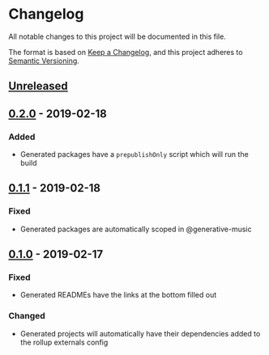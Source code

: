 # Changelog

All notable changes to this project will be documented in this file.

The format is based on [Keep a Changelog](https://keepachangelog.com/en/1.0.0/),
and this project adheres to [Semantic Versioning](https://semver.org/spec/v2.0.0.html).

## [Unreleased]

## [0.2.0] - 2019-02-18

### Added

- Generated packages have a `prepublishOnly` script which will run the build

## [0.1.1] - 2019-02-18

### Fixed

- Generated packages are automatically scoped in @generative-music

## [0.1.0] - 2019-02-17

### Fixed

- Generated READMEs have the links at the bottom filled out

### Changed

- Generated projects will automatically have their dependencies added to the rollup externals config

[unreleased]: https://github.com/generative-music/generator-piece/compare/v0.2.0...HEAD
[0.2.0]: https://github.com/generative-music/generator-piece/compare/v0.1.1...0.2.0
[0.1.1]: https://github.com/generative-music/generator-piece/compare/v0.1.0...0.1.1
[0.1.0]: https://github.com/generative-music/generator-piece/compare/v0.0.1...0.1.0
